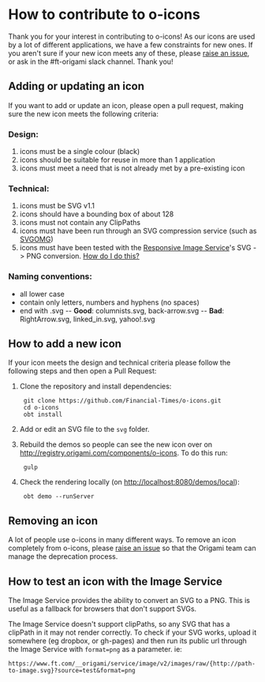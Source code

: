 # How to contribute to o-icons

Thank you for your interest in contributing to o-icons! As our icons are used by a lot of different applications, we have a few constraints for new ones. If you aren't sure if your new icon meets any of these, please [raise an issue](http://github.com/financial-times/o-icons/issues), or ask in the #ft-origami slack channel.
Thank you!

## Adding or updating an icon

If you want to add or update an icon, please open a pull request, making sure the new icon meets the following criteria:

### Design:

1. icons must be a single colour (black)
1. icons should be suitable for reuse in more than 1 application
1. icons must meet a need that is not already met by a pre-existing icon

### Technical:

1. icons must be SVG v1.1
1. icons should have a bounding box of about 128
1. icons must not contain any ClipPaths
1. icons must have been run through an SVG compression service (such as [SVGOMG](https://jakearchibald.github.io/svgomg/))
1. icons must have been tested with the [Responsive Image Service](https://financial-times.github.io/responsive-image-proxy-helper/)'s SVG -> PNG conversion. [How do I do this?](#how-to-test-an-icon-with-the-image-service)

### Naming conventions:

  - all lower case
  - contain only letters, numbers and hyphens (no spaces)
  - end with .svg
  -- **Good**: columnists.svg, back-arrow.svg
  -- **Bad**: RightArrow.svg, linked_in.svg, yahoo!.svg


## How to add a new icon

If your icon meets the design and technical criteria please follow the following steps and then open a Pull Request:

1. Clone the repository and install dependencies:

		git clone https://github.com/Financial-Times/o-icons.git
		cd o-icons
		obt install

1. Add or edit an SVG file to the `svg` folder.
1. Rebuild the demos so people can see the new icon over on http://registry.origami.com/components/o-icons. To do this run:

		gulp

1. Check the rendering locally (on [http://localhost:8080/demos/local](http://localhost:8080/demos/local)):

		obt demo --runServer


## Removing an icon

A lot of people use o-icons in many different ways. To remove an icon completely from o-icons, please [raise an issue](http://github.com/financial-times/o-icons/issues) so that the Origami team can manage the deprecation process.

## How to test an icon with the Image Service

The Image Service provides the ability to convert an SVG to a PNG. This is useful as a fallback for browsers that don't support SVGs.

The Image Service doesn't support clipPaths, so any SVG that has a clipPath in it may not render correctly. To check if your SVG works, upload it somewhere (eg dropbox, or gh-pages) and then run its public url through the Image Service with `format=png` as a parameter. ie:

`https://www.ft.com/__origami/service/image/v2/images/raw/{http://path-to-image.svg}?source=test&format=png`
